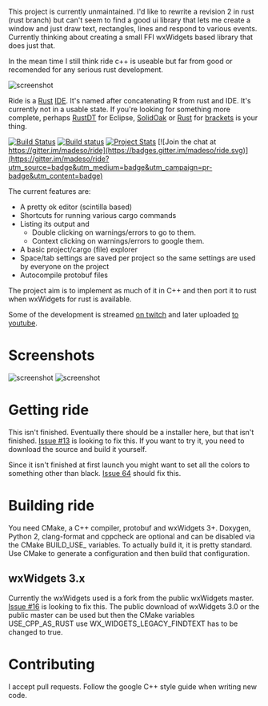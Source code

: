 This project is currently unmaintained. I'd like to rewrite a revision 2 in rust (rust branch) but can't seem to find a good ui library that lets me create a window and just draw text, rectangles, lines and respond to various events. Currently thinking about creating a small FFI wxWidgets based library that does just that.

In the mean time I still think ride c++ is useable but far from good or recomended for any serious rust development.

![screenshot](gfx/logo/256text.png)

Ride is a [Rust](http://www.rust-lang.org/) [IDE](https://en.wikipedia.org/wiki/Integrated_development_environment). It's named after concatenating R from rust and IDE. It's currently not in a usable state.
If you're looking for something more complete, perhaps [RustDT](http://rustdt.github.io/) for Eclipse, [SolidOak](https://github.com/oakes/SolidOak) or [Rust](https://github.com/rrandom/Brackets-Rust-IDE/) for [brackets](http://brackets.io/) is your thing.

[![Build Status](https://travis-ci.org/madeso/ride.svg)](https://travis-ci.org/madeso/ride)
[![Build status](https://ci.appveyor.com/api/projects/status/fhb9tsluc2wwqg67/branch/master?svg=true)](https://ci.appveyor.com/project/madeso/ride/branch/master)
[![Project Stats](https://www.openhub.net/p/ride/widgets/project_thin_badge?format=gif&ref=Thin+badge)](https://www.openhub.net/p/ride)
[![Join the chat at https://gitter.im/madeso/ride](https://badges.gitter.im/madeso/ride.svg)](https://gitter.im/madeso/ride?utm_source=badge&utm_medium=badge&utm_campaign=pr-badge&utm_content=badge)

The current features are:

* A pretty ok editor (scintilla based)
* Shortcuts for running various cargo commands
* Listing its output and
	- Double clicking on warnings/errors to go to them.
	- Context clicking on warnings/errors to google them.
* A basic project/cargo (file) explorer
* Space/tab settings are saved per project so the same settings are used by everyone on the project
* Autocompile protobuf files

The project aim is to implement as much of it in C++ and then port it to rust when wxWidgets for rust is available.

Some of the development is streamed [on twitch](http://www.twitch.tv/imadesome) and later uploaded [to youtube](https://www.youtube.com/playlist?list=PLLZf3o2GDQ_hHiXd_xqL_ShzGcU44WMi3).

# Screenshots
![screenshot](gfx/screenshots/3.png)
![screenshot](gfx/screenshots/2.png)

# Getting ride
This isn't finished. Eventually there should be a installer here, but that isn't finished. [Issue #13](https://github.com/madeso/ride/issues/13) is looking to fix this. If you want to try it, you need to download the source and build it yourself.

Since it isn't finished at first launch you might want to set all the colors to something other than black. [Issue 64](https://github.com/madeso/ride/issues/64) should fix this.

# Building ride
You need CMake, a C++ compiler, protobuf and wxWidgets 3+. Doxygen, Python 2, clang-format and cppcheck are optional and can be disabled via the CMake BUILD_USE_ variables. To actually build it, it is pretty standard. Use CMake to generate a configuration and then build that configuration.

## wxWidgets 3.x
Currently the wxWidgets used is a fork from the public wxWidgets master. [Issue #16](https://github.com/madeso/ride/issues/16) is looking to fix this. The public download of wxWidgets 3.0 or the public master can be used but then the CMake variables USE_CPP_AS_RUST use WX_WIDGETS_LEGACY_FINDTEXT has to be changed to true.

# Contributing
I accept pull requests. Follow the google C++ style guide when writing new code.
